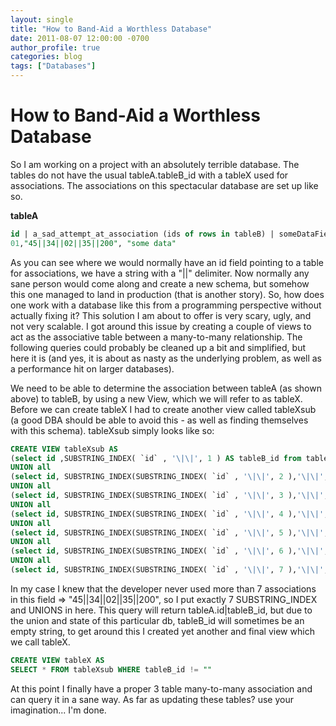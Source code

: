 ```yaml
---
layout: single
title: "How to Band-Aid a Worthless Database"
date: 2011-08-07 12:00:00 -0700
author_profile: true
categories: blog
tags: ["Databases"]
---
```


# How to Band-Aid a Worthless Database

So I am working on a project with an absolutely terrible database. The tables do not have the usual tableA.tableB_id with a tableX used for associations. The associations on this spectacular database are set up like so.

**tableA**

```sql
id | a_sad_attempt_at_association (ids of rows in tableB) | someDataField
01,"45||34||02||35||200", "some data"
```

As you can see where we would normally have an id field pointing to a table for associations, we have a string with a "||" delimiter. Now normally any sane person would come along and create a new schema, but somehow this one managed to land in production (that is another story). So, how does one work with a database like this from a programming perspective without actually fixing it? This solution I am about to offer is very scary, ugly, and not very scalable. I got around this issue by creating a couple of views to act as the associative table between a many-to-many relationship. The following queries could probably be cleaned up a bit and simplified, but here it is (and yes, it is about as nasty as the underlying problem, as well as a performance hit on larger databases).

We need to be able to determine the association between tableA (as shown above) to tableB, by using a new View, which we will refer to as tableX. Before we can create tableX I had to create another view called tableXsub (a good DBA should be able to avoid this - as well as finding themselves with this schema). tableXsub simply looks like so:

```sql
CREATE VIEW tableXsub AS
(select id ,SUBSTRING_INDEX( `id` , '\|\|', 1 ) AS tableB_id from tableA)
UNION all
(select id, SUBSTRING_INDEX(SUBSTRING_INDEX( `id` , '\|\|', 2 ),'\|\|',-1) AS tableB_id from tableA)
UNION all
(select id, SUBSTRING_INDEX(SUBSTRING_INDEX( `id` , '\|\|', 3 ),'\|\|',-1) AS tableB_id from tableA)
UNION all
(select id, SUBSTRING_INDEX(SUBSTRING_INDEX( `id` , '\|\|', 4 ),'\|\|',-1) AS tableB_id from tableA)
UNION all
(select id, SUBSTRING_INDEX(SUBSTRING_INDEX( `id` , '\|\|', 5 ),'\|\|',-1) AS tableB_id from tableA)
UNION all
(select id, SUBSTRING_INDEX(SUBSTRING_INDEX( `id` , '\|\|', 6 ),'\|\|',-1) AS tableB_id from tableA)
UNION all
(select id, SUBSTRING_INDEX(SUBSTRING_INDEX( `id` , '\|\|', 7 ),'\|\|',-1) AS tableB_id from tableA)
```

In my case I knew that the developer never used more than 7 associations in this field => "45||34||02||35||200", so I put exactly 7 SUBSTRING_INDEX and UNIONS in here. This query will return tableA.id|tableB_id, but due to the union and state of this particular db, tableB_id will sometimes be an empty string, to get around this I created yet another and final view which we call tableX.

```sql
CREATE VIEW tableX AS
SELECT * FROM tableXsub WHERE tableB_id != ""
```

At this point I finally have a proper 3 table many-to-many association and can query it in a sane way. As far as updating these tables? use your imagination... I'm done.
